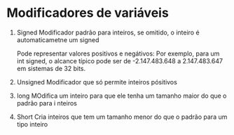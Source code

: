 # Modificadores de variáveis

1. Signed
    Modificador padrão para inteiros, se omitido, o inteiro é automaticametne um signed

    Pode representar valores positivos e negátivos:
     Por exemplo, para um int signed, o alcance típico pode ser de -2.147.483.648 a 2.147.483.647 em sistemas de 32 bits.

2. Unsigned
    Modificador que só permite inteiros pósitivos

3. long
    MOdifica um inteiro para que ele tenha um tamanho maior do que o padrão para i
    nteiros

4. Short
    Cria inteiros que tem um tamanho menor do que o padrão para um tipo inteiro